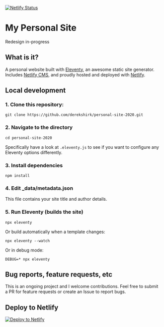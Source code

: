 [![Netlify Status](https://api.netlify.com/api/v1/badges/bbf28a84-4bdb-407b-a2fa-32628d27fa3d/deploy-status)](https://app.netlify.com/sites/eleventy-netlify-boilerplate/deploys)

# My Personal Site 
Redesign in-progress

## What is it?

A personal website built with [Eleventy](https://www.11ty.io/), an awesome 
static site generator. Includes [Netlify CMS](https://www.netlifycms.org/), and 
proudly hosted and deployed with [Netlify](https://www.netlify.com).

## Local development

### 1. Clone this repository:

```
git clone https://github.com/derekshirk/personal-site-2020.git
```

### 2. Navigate to the directory

```
cd personal-site-2020
```

Specifically have a look at `.eleventy.js` to see if you want to configure any 
Eleventy options differently.

### 3. Install dependencies

```
npm install
```

### 4. Edit _data/metadata.json

This file contains your site title and author details.

### 5. Run Eleventy (builds the site)

```
npx eleventy
```

Or build automatically when a template changes:
```
npx eleventy --watch
```

Or in debug mode:
```
DEBUG=* npx eleventy
```

## Bug reports, feature requests, etc

This is an ongoing project and I welcome contributions. 
Feel free to submit a PR for feature requests or create an Issue to report bugs.

## Deploy to Netlify

[![Deploy to Netlify](https://www.netlify.com/img/deploy/button.svg)](https://app.netlify.com/start/deploy?repository=https://github.com/derekshirk/personal-site-2020&stack=cms)